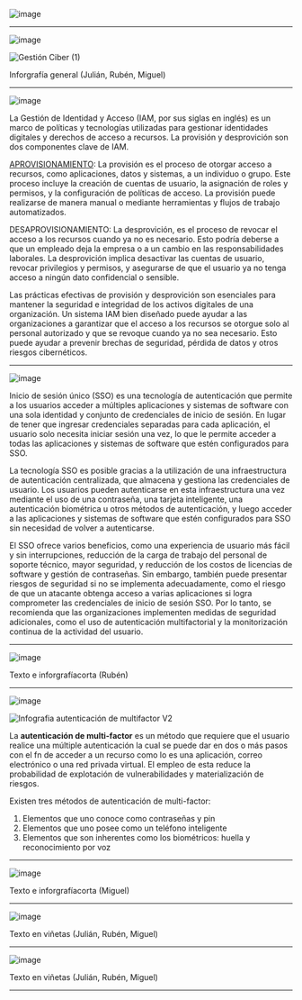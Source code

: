 
![image](https://user-images.githubusercontent.com/125692246/222460492-275d4058-f0a3-4875-bd48-cf20defa6616.png)

________________________________________________________________________________


![image](https://user-images.githubusercontent.com/125692246/222421187-2b672e4b-cc62-468c-a619-d9f2e57f8fdc.png)

![Gestión Ciber (1)](https://user-images.githubusercontent.com/125692246/222469578-2df69774-19e9-42cc-be69-e532daa7cea2.jpg)



Inforgrafía general (Julián, Rubén, Miguel)
______________________________________________________________________

![image](https://user-images.githubusercontent.com/125692246/222421225-fd34f6f3-708b-40c6-8419-2a4b882c4bae.png)



La Gestión de Identidad y Acceso (IAM, por sus siglas en inglés) es un marco de políticas y tecnologías utilizadas para gestionar identidades digitales y derechos de acceso a recursos. La provisión y desprovición son dos componentes clave de IAM.

[APROVISIONAMIENTO](https://learn.microsoft.com/es-es/microsoft-identity-manager/mim-how-provision-users-adds "Aprovisionamiento"): La provisión es el proceso de otorgar acceso a recursos, como aplicaciones, datos y sistemas, a un individuo o grupo. Este proceso incluye la creación de cuentas de usuario, la asignación de roles y permisos, y la configuración de políticas de acceso. La provisión puede realizarse de manera manual o mediante herramientas y flujos de trabajo automatizados.

DESAPROVISIONAMIENTO: La desprovición, es el proceso de revocar el acceso a los recursos cuando ya no es necesario. Esto podría deberse a que un empleado deja la empresa o a un cambio en las responsabilidades laborales. La desprovición implica desactivar las cuentas de usuario, revocar privilegios y permisos, y asegurarse de que el usuario ya no tenga acceso a ningún dato confidencial o sensible.

Las prácticas efectivas de provisión y desprovición son esenciales para mantener la seguridad e integridad de los activos digitales de una organización. Un sistema IAM bien diseñado puede ayudar a las organizaciones a garantizar que el acceso a los recursos se otorgue solo al personal autorizado y que se revoque cuando ya no sea necesario. Esto puede ayudar a prevenir brechas de seguridad, pérdida de datos y otros riesgos cibernéticos.

______________________________________________________________________

![image](https://user-images.githubusercontent.com/125692246/222421263-c7ad469f-f88f-447a-9eca-7666e08b6958.png)

Inicio de sesión único (SSO) es una tecnología de autenticación que permite a los usuarios acceder a múltiples aplicaciones y sistemas de software con una sola identidad y conjunto de credenciales de inicio de sesión. En lugar de tener que ingresar credenciales separadas para cada aplicación, el usuario solo necesita iniciar sesión una vez, lo que le permite acceder a todas las aplicaciones y sistemas de software que estén configurados para SSO.

La tecnología SSO es posible gracias a la utilización de una infraestructura de autenticación centralizada, que almacena y gestiona las credenciales de usuario. Los usuarios pueden autenticarse en esta infraestructura una vez mediante el uso de una contraseña, una tarjeta inteligente, una autenticación biométrica u otros métodos de autenticación, y luego acceder a las aplicaciones y sistemas de software que estén configurados para SSO sin necesidad de volver a autenticarse.

El SSO ofrece varios beneficios, como una experiencia de usuario más fácil y sin interrupciones, reducción de la carga de trabajo del personal de soporte técnico, mayor seguridad, y reducción de los costos de licencias de software y gestión de contraseñas. Sin embargo, también puede presentar riesgos de seguridad si no se implementa adecuadamente, como el riesgo de que un atacante obtenga acceso a varias aplicaciones si logra comprometer las credenciales de inicio de sesión SSO. Por lo tanto, se recomienda que las organizaciones implementen medidas de seguridad adicionales, como el uso de autenticación multifactorial y la monitorización continua de la actividad del usuario.

______________________________________________________________________

![image](https://user-images.githubusercontent.com/125692246/222421652-d3626e2c-69c6-4703-a2eb-37a90fcaa328.png)

Texto e inforgrafíacorta (Rubén)




______________________________________________________________________


![image](https://user-images.githubusercontent.com/125692246/222421714-6e024281-d35a-4f9c-a06f-25cc8f9f1b7d.png)

![Infografia autenticación de multifactor V2](https://user-images.githubusercontent.com/125692433/222453211-de5967b0-b342-434b-99d6-02c457560bc0.png)

La **autenticación de multi-factor** es un método que requiere que el usuario realice una múltiple autenticación la cual se puede dar en dos o más pasos con el fn de acceder a un recurso como lo es una aplicación, correo electrónico o una red privada virtual. El empleo de esta reduce la probabilidad de explotación de vulnerabilidades y materialización de riesgos. 


Existen tres métodos de autenticación de multi-factor: 

1. Elementos que uno conoce como contraseñas y pin
2. Elementos que uno posee como un teléfono inteligente
3. Elementos que son inherentes como los biométricos: huella y reconocimiento por voz





______________________________________________________________________


![image](https://user-images.githubusercontent.com/125692246/222421753-adc8e292-81a5-46a7-9ca4-a63144df338f.png)

Texto e inforgrafíacorta (Miguel)
______________________________________________________________________

![image](https://user-images.githubusercontent.com/125692246/222421824-4df64c98-0d0c-481e-a3a6-5ea6b617a385.png)


Texto en viñetas (Julián, Rubén, Miguel)



______________________________________________________________________


![image](https://user-images.githubusercontent.com/125692246/222421848-eadcef70-8f0c-425b-8a60-7dd21dd01e4e.png)



Texto en viñetas (Julián, Rubén, Miguel)

______________________________________________________________________
